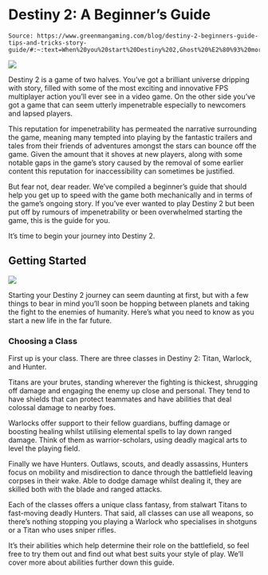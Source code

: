 # Destiny 2: A Beginner’s Guide

```
Source: https://www.greenmangaming.com/blog/destiny-2-beginners-guide-tips-and-tricks-story-guide/#:~:text=When%20you%20start%20Destiny%202,Ghost%20%E2%80%93%20more%20on%20Ghosts%20later.
```

![](https://www.greenmangaming.com/blog/wp-content/uploads/2022/08/destiny-2-beginners-guide-tips-and-tricks-story-guide.jpg)

Destiny 2 is a game of two halves. You’ve got a brilliant universe dripping with story, filled with some of the most exciting and innovative FPS multiplayer action you’ll ever see in a video game. On the other side you’ve got a game that can seem utterly impenetrable especially to newcomers and lapsed players.

This reputation for impenetrability has permeated the narrative surrounding the game, meaning many tempted into playing by the fantastic trailers and tales from their friends of adventures amongst the stars can bounce off the game. Given the amount that it shoves at new players, along with some notable gaps in the game’s story caused by the removal of some earlier content this reputation for inaccessibility can sometimes be justified.

But fear not, dear reader. We’ve compiled a beginner’s guide that should help you get up to speed with the game both mechanically and in terms of the game’s ongoing story. If you’ve ever wanted to play Destiny 2 but been put off by rumours of impenetrability or been overwhelmed starting the game, this is the guide for you.

It’s time to begin your journey into Destiny 2.

## Getting Started

![](https://cdn.akamai.steamstatic.com/steam/apps/1085660/capsule_616x353.jpg)

Starting your Destiny 2 journey can seem daunting at first, but with a few things to bear in mind you’ll soon be hopping between planets and taking the fight to the enemies of humanity. Here’s what you need to know as you start a new life in the far future.

### Choosing a Class

First up is your class. There are three classes in Destiny 2: Titan, Warlock, and Hunter.

Titans are your brutes, standing wherever the fighting is thickest, shrugging off damage and engaging the enemy up close and personal. They tend to have shields that can protect teammates and have abilities that deal colossal damage to nearby foes.

Warlocks offer support to their fellow guardians, buffing damage or boosting healing whilst utilising elemental spells to lay down ranged damage. Think of them as warrior-scholars, using deadly magical arts to level the playing field.

Finally we have Hunters. Outlaws, scouts, and deadly assassins, Hunters focus on mobility and misdirection to dance through the battlefield leaving corpses in their wake. Able to dodge damage whilst dealing it, they are skilled both with the blade and ranged attacks.

Each of the classes offers a unique class fantasy, from stalwart Titans to fast-moving deadly Hunters. That said, all classes can use all weapons, so there’s nothing stopping you playing a Warlock who specialises in shotguns or a Titan who uses sniper rifles.

It’s their abilities which help determine their role on the battlefield, so feel free to try them out and find out what best suits your style of play. We’ll cover more about abilities further down this guide.
